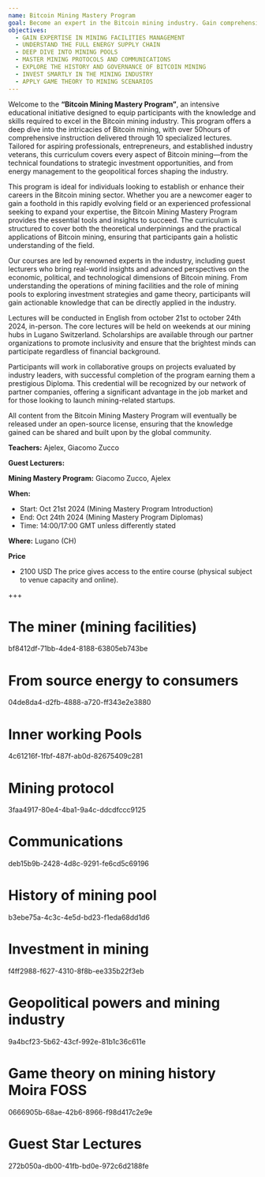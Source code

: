 ```yaml
---
name: Bitcoin Mining Mastery Program
goal: Become an expert in the Bitcoin mining industry. Gain comprehensive knowledge and skills in Bitcoin mining, from technical foundations to strategic investment, energy management, and geopolitical impacts, to excel in the field.
objectives:
  - GAIN EXPERTISE IN MINING FACILITIES MANAGEMENT
  - UNDERSTAND THE FULL ENERGY SUPPLY CHAIN
  - DEEP DIVE INTO MINING POOLS
  - MASTER MINING PROTOCOLS AND COMMUNICATIONS
  - EXPLORE THE HISTORY AND GOVERNANCE OF BITCOIN MINING
  - INVEST SMARTLY IN THE MINING INDUSTRY
  - APPLY GAME THEORY TO MINING SCENARIOS
---
```


Welcome to the **“Bitcoin Mining Mastery Program”**, an intensive educational initiative designed to equip participants with the knowledge and skills required to excel in the Bitcoin mining industry. This program offers a deep dive into the intricacies of Bitcoin mining, with over 50hours of comprehensive instruction delivered through 10 specialized lectures. Tailored for aspiring professionals, entrepreneurs, and established industry veterans, this curriculum covers every aspect of Bitcoin mining—from the technical foundations to strategic investment opportunities, and from energy management to the geopolitical forces shaping the industry.

This program is ideal for individuals looking to establish or enhance their careers in the Bitcoin mining sector. Whether you are a newcomer eager to gain a foothold in this rapidly evolving field or an experienced professional seeking to expand your expertise, the Bitcoin Mining Mastery Program provides the essential tools and insights to succeed. The curriculum is structured to cover both the theoretical underpinnings and the practical applications of Bitcoin mining, ensuring that participants gain a holistic understanding of the field.

Our courses are led by renowned experts in the industry, including guest lecturers who bring real-world insights and advanced perspectives on the economic, political, and technological dimensions of Bitcoin mining. From understanding the operations of mining facilities and the role of mining pools to exploring investment strategies and game theory, participants will gain actionable knowledge that can be directly applied in the industry.

Lectures will be conducted in English from october 21st to october 24th 2024, in-person. The core lectures will be held on weekends at our mining hubs in Lugano Switzerland. Scholarships are available through our partner organizations to promote inclusivity and ensure that the brightest minds can participate regardless of financial background.

Participants will work in collaborative groups on projects evaluated by industry leaders, with successful completion of the program earning them a prestigious Diploma. This credential will be recognized by our network of partner companies, offering a significant advantage in the job market and for those looking to launch mining-related startups.

All content from the Bitcoin Mining Mastery Program will eventually be released under an open-source license, ensuring that the knowledge gained can be shared and built upon by the global community.

**Teachers:** Ajelex, Giacomo Zucco

**Guest Lecturers:** 

**Mining Mastery Program:** Giacomo Zucco, Ajelex

**When:**

- Start: Oct 21st 2024 (Mining Mastery Program Introduction)
- End: Oct 24th 2024 (Mining Mastery Program Diplomas)
- Time: 14:00/17:00 GMT unless differently stated

**Where:**
Lugano (CH)

**Price**

- 2100 USD
  The price gives access to the entire course (physical subject to venue capacity and online).

+++

# The miner (mining facilities)
<partId>bf8412df-71bb-4de4-8188-63805eb743be</partId>


# From source energy to consumers
<partId>04de8da4-d2fb-4888-a720-ff343e2e3880</partId>



# Inner working Pools
<partId>4c61216f-1fbf-487f-ab0d-82675409c281</partId>


# Mining protocol
<partId>3faa4917-80e4-4ba1-9a4c-ddcdfccc9125</partId>



# Communications
<partId>deb15b9b-2428-4d8c-9291-fe6cd5c69196</partId>



# History of mining pool
<partId>b3ebe75a-4c3c-4e5d-bd23-f1eda68dd1d6</partId>



# Investment in mining
<partId>f4ff2988-f627-4310-8f8b-ee335b22f3eb</partId>



# Geopolitical powers and mining industry
<partId>9a4bcf23-5b62-43cf-992e-81b1c36c611e</partId>



# Game theory on mining history Moira FOSS
<partId>0666905b-68ae-42b6-8966-f98d417c2e9e</partId>



# Guest Star Lectures
<partId>272b050a-db00-41fb-bd0e-972c6d2188fe</partId>

